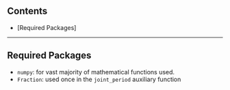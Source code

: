 ## Contents

* [Required Packages]

---

## Required Packages
* `numpy`: for vast majority of mathematical functions used.
* `Fraction`: used once in the `joint_period` auxiliary function
